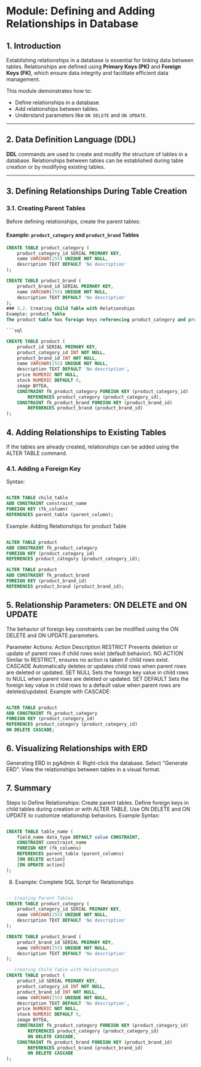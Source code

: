 # Module: Defining and Adding Relationships in Database

## 1. Introduction

Establishing relationships in a database is essential for linking data between tables. Relationships are defined using **Primary Keys (PK)** and **Foreign Keys (FK)**, which ensure data integrity and facilitate efficient data management.

This module demonstrates how to:
- Define relationships in a database.
- Add relationships between tables.
- Understand parameters like `ON DELETE` and `ON UPDATE`.

---

## 2. Data Definition Language (DDL)

**DDL** commands are used to create and modify the structure of tables in a database. Relationships between tables can be established during table creation or by modifying existing tables.

---

## 3. Defining Relationships During Table Creation

### 3.1. Creating Parent Tables
Before defining relationships, create the parent tables:

#### **Example: `product_category` and `product_brand` Tables**
```sql
CREATE TABLE product_category (
    product_category_id SERIAL PRIMARY KEY,
    name VARCHAR(255) UNIQUE NOT NULL,
    description TEXT DEFAULT 'No description'
);

CREATE TABLE product_brand (
    product_brand_id SERIAL PRIMARY KEY,
    name VARCHAR(255) UNIQUE NOT NULL,
    description TEXT DEFAULT 'No description'
);
### 3.2. Creating Child Table with Relationships
Example: product Table
The product table has foreign keys referencing product_category and product_brand.

```sql

CREATE TABLE product (
    product_id SERIAL PRIMARY KEY,
    product_category_id INT NOT NULL,
    product_brand_id INT NOT NULL,
    name VARCHAR(255) UNIQUE NOT NULL,
    description TEXT DEFAULT 'No description',
    price NUMERIC NOT NULL,
    stock NUMERIC DEFAULT 0,
    image BYTEA,
    CONSTRAINT fk_product_category FOREIGN KEY (product_category_id)
        REFERENCES product_category (product_category_id),
    CONSTRAINT fk_product_brand FOREIGN KEY (product_brand_id)
        REFERENCES product_brand (product_brand_id)
);
```
## 4. Adding Relationships to Existing Tables
If the tables are already created, relationships can be added using the ALTER TABLE command.

### 4.1. Adding a Foreign Key
Syntax:
```sql

ALTER TABLE child_table
ADD CONSTRAINT constraint_name
FOREIGN KEY (fk_column)
REFERENCES parent_table (parent_column);
```
Example: Adding Relationships for product Table
```sql

ALTER TABLE product
ADD CONSTRAINT fk_product_category
FOREIGN KEY (product_category_id)
REFERENCES product_category (product_category_id);

ALTER TABLE product
ADD CONSTRAINT fk_product_brand
FOREIGN KEY (product_brand_id)
REFERENCES product_brand (product_brand_id);
```
## 5. Relationship Parameters: ON DELETE and ON UPDATE
The behavior of foreign key constraints can be modified using the ON DELETE and ON UPDATE parameters.

Parameter Actions:
Action	Description
RESTRICT	Prevents deletion or update of parent rows if child rows exist (default behavior).
NO ACTION	Similar to RESTRICT, ensures no action is taken if child rows exist.
CASCADE	Automatically deletes or updates child rows when parent rows are deleted or updated.
SET NULL	Sets the foreign key value in child rows to NULL when parent rows are deleted or updated.
SET DEFAULT	Sets the foreign key value in child rows to a default value when parent rows are deleted/updated.
Example with CASCADE:
```sql

ALTER TABLE product
ADD CONSTRAINT fk_product_category
FOREIGN KEY (product_category_id)
REFERENCES product_category (product_category_id)
ON DELETE CASCADE;
```
## 6. Visualizing Relationships with ERD
Generating ERD in pgAdmin 4:
Right-click the database.
Select "Generate ERD".
View the relationships between tables in a visual format.
## 7. Summary
Steps to Define Relationships:
Create parent tables.
Define foreign keys in child tables during creation or with ALTER TABLE.
Use ON DELETE and ON UPDATE to customize relationship behaviors.
Example Syntax:
```sql

CREATE TABLE table_name (
    field_name data_type DEFAULT value CONSTRAINT,
    CONSTRAINT constraint_name
    FOREIGN KEY (fk_columns)
    REFERENCES parent_table (parent_columns)
    [ON DELETE action]
    [ON UPDATE action]
);
```
8. Example: Complete SQL Script for Relationships
```sql

-- Creating Parent Tables
CREATE TABLE product_category (
    product_category_id SERIAL PRIMARY KEY,
    name VARCHAR(255) UNIQUE NOT NULL,
    description TEXT DEFAULT 'No description'
);

CREATE TABLE product_brand (
    product_brand_id SERIAL PRIMARY KEY,
    name VARCHAR(255) UNIQUE NOT NULL,
    description TEXT DEFAULT 'No description'
);

-- Creating Child Table with Relationships
CREATE TABLE product (
    product_id SERIAL PRIMARY KEY,
    product_category_id INT NOT NULL,
    product_brand_id INT NOT NULL,
    name VARCHAR(255) UNIQUE NOT NULL,
    description TEXT DEFAULT 'No description',
    price NUMERIC NOT NULL,
    stock NUMERIC DEFAULT 0,
    image BYTEA,
    CONSTRAINT fk_product_category FOREIGN KEY (product_category_id)
        REFERENCES product_category (product_category_id)
        ON DELETE CASCADE,
    CONSTRAINT fk_product_brand FOREIGN KEY (product_brand_id)
        REFERENCES product_brand (product_brand_id)
        ON DELETE CASCADE
);
```






